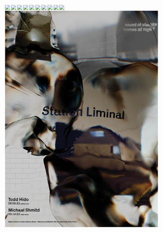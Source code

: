 <img src="images/station-liminal-edit/SL-poster-web.png" />
<img src="images/station-liminal-edit/station-liminal-showcase.png" />
<img src="images/station-liminal-edit/IMG20230207150934.png" />
<img src="images/station-liminal-edit/IMG20230207151025.png" />
<img src="images/station-liminal-edit/IMG20230207151203.png" />
<img src="images/station-liminal-edit/IMG20230207151729.png" />
<img src="images/station-liminal-edit/IMG20230207151628.png" />
<img src="images/station-liminal-edit/IMG20230207151644.png" />
<img src="images/station-liminal-edit/IMG20230207151651.png" />
<img src="images/station-liminal-edit/IMG20230207151706.png" />
<img src="images/station-liminal-edit/uhu2.png" />
